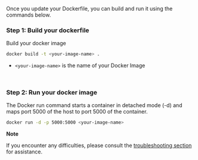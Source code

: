 Once you update your Dockerfile, you can build and run it using the commands below.

### Step 1: Build your dockerfile

Build your docker image

```bash
docker build -t <your-image-name> .
```

- `<your-image-name>` is the name of your Docker Image

&nbsp;

### Step 2: Run your docker image

The Docker run command starts a container in detached mode (-d) and maps port 5000 of the host to port 5000 of the container.

```bash
docker run -d -p 5000:5000 <your-image-name>
```

**Note**

If you encounter any difficulties, please consult the [troubleshooting section](https://signoz.io/docs/instrumentation/django/#troubleshooting-your-installation) for assistance.
